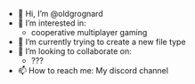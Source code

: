 - 👋 Hi, I’m @oldgrognard
- 👀 I’m interested in:
  - cooperative multiplayer gaming
- 🌱 I’m currently trying to create a new file type
- 💞️ I’m looking to collaborate on:
  - ???  
- 📫 How to reach me: My discord channel

<!---
oldgrognard/oldgrognard is a ✨ special ✨ repository because its `README.md` (this file) appears on your GitHub profile.
You can click the Preview link to take a look at your changes.
--->
